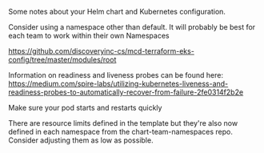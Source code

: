 Some notes about your Helm chart and Kubernetes configuration.

Consider using a namespace other than default. It will probably be best for
each team to work within their own Namespaces

https://github.com/discoveryinc-cs/mcd-terraform-eks-config/tree/master/modules/root


Information on readiness and liveness probes can be found here:
https://medium.com/spire-labs/utilizing-kubernetes-liveness-and-readiness-probes-to-automatically-recover-from-failure-2fe0314f2b2e

Make sure your pod starts and restarts quickly

There are resource limits defined in the template but they're also now defined
in each namespace from the chart-team-namespaces repo. Consider
adjusting them as low as possible.

